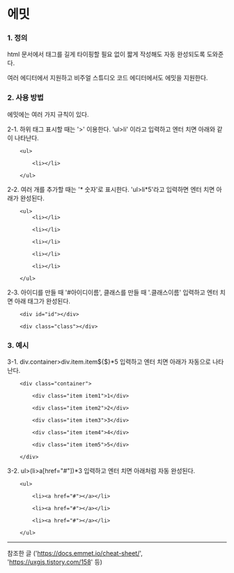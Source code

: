 # 에밋

### 1. 정의

html 문서에서 태그를 길게 타이핑할 필요 없이 짧게 작성해도 자동 완성되도록 도와준다.

여러 에디터에서 지원하고 비주얼 스튜디오 코드 에디터에서도 에밋을 지원한다.

### 2. 사용 방법

에밋에는 여러 가지 규칙이 있다.

2-1. 하위 태그 표시할 때는 '>' 이용한다. 'ul>li' 이라고 입력하고 엔터 치면 아래와 같이 나타난다.

        <ul>

            <li></li>

        </ul>
    
2-2. 여러 개를 추가할 때는 '* 숫자'로 표시한다. 'ul>li*5'라고 입력하면 엔터 치면 아래가 완성된다.

        <ul>
            <li></li>

            <li></li>

            <li></li>

            <li></li>

            <li></li>

        </ul>

2-3. 아이디를 만들 때 '#아이디이름', 클래스를 만들 때 '.클래스이름' 입력하고 엔터 치면 아래 태그가 완성된다.

        <div id="id"></div>

        <div class="class"></div>


### 3. 예시

3-1. div.container>div.item.item${$}*5 입력하고 엔터 치면 아래가 자동으로 나타난다.

        <div class="container">

            <div class="item item1">1</div>

            <div class="item item2">2</div>

            <div class="item item3">3</div>

            <div class="item item4">4</div>

            <div class="item item5">5</div>

        </div>

3-2. ul>(li>a[href="#"])*3 입력하고 엔터 치면 아래처럼 자동 완성된다.

        <ul>

            <li><a href="#"></a></li>

            <li><a href="#"></a></li>

            <li><a href="#"></a></li>

        </ul>

***
참조한 글 ('https://docs.emmet.io/cheat-sheet/', 'https://uxgjs.tistory.com/158' 등)
